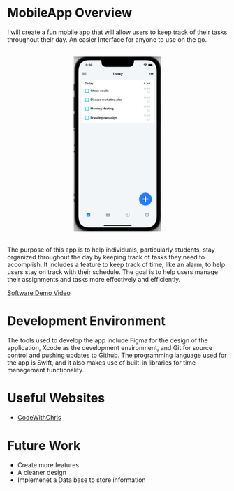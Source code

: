 # MobileApp Overview
I will create a fun mobile app that will allow users to keep track of their tasks throughout their day.
An easier Interface for anyone to use on the go.

<br>

<center><img src="Assets/pictureApp.png"
     alt="Figma Design Project"
     width="200"
     height="400" />
     </center>
<br>

The purpose of this app is to help individuals, particularly students, stay organized throughout the day by keeping track of tasks they need to accomplish. It includes a feature to keep track of time, like an alarm, to help users stay on track with their schedule. The goal is to help users manage their assignments and tasks more effectively and efficiently.


[Software Demo Video](https://www.loom.com/share/cd163f82256148928a1d0dec54db8410)

# Development Environment

The tools used to develop the app include Figma for the design of the application, Xcode as the development environment, and Git for source control and pushing updates to Github. The programming language used for the app is Swift, and it also makes use of built-in libraries for time management functionality.

# Useful Websites

* [CodeWithChris](https://www.youtube.com/watch?v=T8spmslPII8)


# Future Work


* Create more features
* A cleaner design
* Implemenet a Data base to store information
